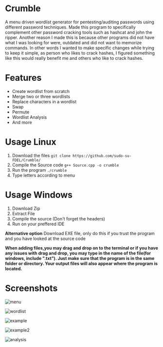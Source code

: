 
# Crumble 

A menu driven wordlist generator for pentesting/auditing passwords using different password techniques.
Made this program to specifically complement other password cracking tools such as hashcat and john the ripper.
Another reason I made this is because other programs did not have what I was looking for were, outdated and did not want to memorize commands.
In other words I wanted to make specific changes while trying to keep it simple, as person who likes to crack hashes, I figured something like this would really benefit me and others who like to crack hashes.

# Features


* Create wordlist from scratch
* Merge two or three wordlists
* Replace characters in a wordlist
* Swap 
* Permute
* Wordlist Analysis
* And more


# Usage Linux
1. Download the files `git clone https://github.com/sudo-su-FDEL/Crumble/`
2. Compile the Source code `g++ Source.cpp -o crumble`
3. Run the program `./crumble`
4. Type letters according to menu

# Usage Windows
1. Download Zip
2. Extract File
3. Compile the source (Don't forget the headers)
4. Run on your preffered IDE

**Alternative option**
Download EXE file, only do this if you trust the program and you have looked at the source code



**When adding files,you may drag and drop on to the terminal or if you have any issues with drag and drop, you may type in the name of the file(for windows, include ".txt"). Just make sure that the program is in the same folder or directory. Your output files will also appear where the program is located.**

# Screenshots
![menu](https://user-images.githubusercontent.com/58496330/130493026-4e27c4b2-a72c-46a1-b248-caa9a9c6d563.PNG)

![wordlist](https://user-images.githubusercontent.com/58496330/130493052-d0e4c59e-51fb-4885-8da1-c6b24abc764a.PNG)

![example](https://user-images.githubusercontent.com/58496330/130493069-3dd421a0-3a53-473c-9ff8-2679b8d8a8a4.PNG)

![example2](https://user-images.githubusercontent.com/58496330/130493081-fcf2c8e4-9fc9-43ce-be8c-bbc4ea8ecb57.PNG)

![analysis](https://user-images.githubusercontent.com/58496330/130493095-5febe1d8-6266-4208-b968-908af66944f0.PNG)
